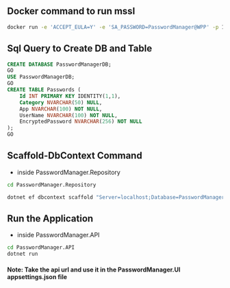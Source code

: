 ## Docker command to run mssl
```bash
docker run -e 'ACCEPT_EULA=Y' -e 'SA_PASSWORD=PasswordManager@WPP' -p 1433:1433 --name mssql-server -d mcr.microsoft.com/mssql/server:2022-latest
```

## Sql Query to Create DB and Table
```sql
CREATE DATABASE PasswordManagerDB;
GO
USE PasswordManagerDB;
GO
CREATE TABLE Passwords (
    Id INT PRIMARY KEY IDENTITY(1,1),
    Category NVARCHAR(50) NULL,
    App NVARCHAR(100) NOT NULL,
    UserName NVARCHAR(100) NOT NULL,
    EncryptedPassword NVARCHAR(256) NOT NULL
);
GO
```

## Scaffold-DbContext Command
- inside PasswordManager.Repository
```bash
cd PasswordManager.Repository

dotnet ef dbcontext scaffold "Server=localhost;Database=PasswordManagerDB;User=SA;Password=PasswordManager@WPP;Encrypt=False" Microsoft.EntityFrameworkCore.SqlServer -o Models
```

## Run the Application
- inside PasswordManager.API
```bash
cd PasswordManager.API
dotnet run
```

#### Note: Take the api url and use it in the PasswordManager.UI appsettings.json file